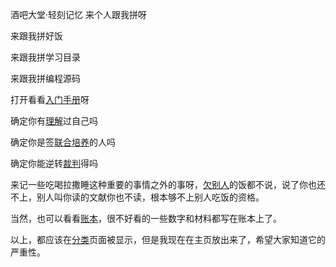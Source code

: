 酒吧大堂·轻刻记忆
来个人跟我拼呀

来跟我拼好饭

来跟我拼学习目录

来跟我拼编程源码

打开看看[入门手册][0]呀

确定你有[理解][1]过自己吗

确定你是签[联合培养][2]的人吗

确定你能逆转[裁判][3]得吗

来记一些吃喝拉撒睡这种重要的事情之外的事呀，[欠别人][6]的饭都不说，说了你也还不上，别人叫你读的文献你也不读，根本够不上别人吃饭的资格。

当然，也可以看看[账本][7]，很不好看的一些数字和材料都写在账本上了。

以上，都应该在[分类][4]页面被显示，但是我现在在主页放出来了，希望大家知道它的严重性。

[0]: ./f
[1]: ./e
[2]: ./y
[3]: ./d
[4]: ./mu
[6]: ./book
[7]: ./exchange